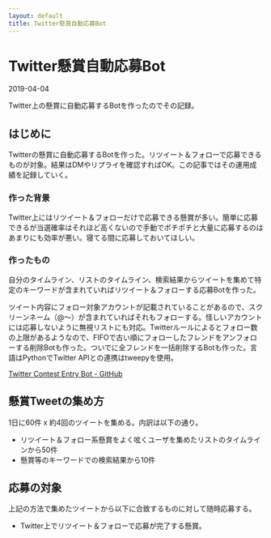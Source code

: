 ```yaml
---
layout: default
title: Twitter懸賞自動応募Bot
---
```


# Twitter懸賞自動応募Bot

2019-04-04

Twitter上の懸賞に自動応募するBotを作ったのでその記録。

## はじめに

Twitterの懸賞に自動応募するBotを作った。リツイート＆フォローで応募できるものが対象。結果はDMやリプライを確認すればOK。この記事ではその運用成績を記録していく。

### 作った背景

Twitter上にはリツイート＆フォローだけで応募できる懸賞が多い。簡単に応募できるが当選確率はそれほど高くないので手動でポチポチと大量に応募するのはあまりにも効率が悪い。寝てる間に応募しておいてほしい。

### 作ったもの

自分のタイムライン、リストのタイムライン、検索結果からツイートを集めて特定のキーワードが含まれていればリツイート＆フォローする応募Botを作った。

ツイート内容にフォロー対象アカウントが記載されていることがあるので、スクリーンネーム（@～）が含まれていればそれもフォローする。怪しいアカウントには応募しないように無視リストにも対応。Twitterルールによるとフォロー数の上限があるようなので、FIFOで古い順にフォローしたフレンドをアンフォローする削除Botも作った。ついでに全フレンドを一括削除するBotも作った。言語はPythonでTwitter APIとの連携はtweepyを使用。

[Twitter Contest Entry Bot - GitHub](https://github.com/ta9t2/twitter-contest-entry-bot/blob/master/README.ja.md)

## 懸賞Tweetの集め方

1日に60件 x 約4回のツイートを集める。内訳は以下の通り。

- リツイート＆フォロー系懸賞をよく呟くユーザを集めたリストのタイムラインから50件
- 懸賞等のキーワードでの検索結果から10件

## 応募の対象

上記の方法で集めたツイートから以下に合致するものに対して随時応募する。

- Twitter上でリツイート＆フォローで応募が完了する懸賞。

